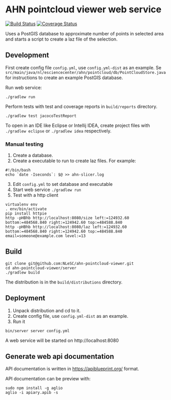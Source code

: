 AHN pointcloud viewer web service
=================================

[![Build Status](https://travis-ci.org/NLeSC/ahn-pointcloud-viewer-ws.svg)](https://travis-ci.org/NLeSC/ahn-pointcloud-viewer-ws)
[![Coverage Status](https://coveralls.io/repos/NLeSC/ahn-pointcloud-viewer-ws/badge.svg?branch=master)](https://coveralls.io/r/NLeSC/ahn-pointcloud-viewer-ws?branch=master)

Uses a PostGIS database to approximate number of points in selected area 
and starts a script to create a laz file of the selection.

Development
-----------


First create config file `config.yml`, use `config.yml-dist` as an example.
Se `src/main/java/nl/esciencecenter/ahn/pointcloud/db/PointCloudStore.java` for instructions to create an example PostGIS database.

Run web service:
````
./gradlew run 
````

Perform tests with test and coverage reports in `build/reports` directory.
````
./gradlew test jacocoTestReport
````

To open in an IDE like Eclipse or Intellij IDEA, create project files with `./gradlew eclipse` or `./gradlew idea` respectively.

### Manual testing

1. Create a database.
2. Create a executable to run to create laz files. For example:

````
#!/bin/bash
echo `date -Iseconds`: $@ >> ahn-slicer.log
````

3. Edit `config.yml` to set database and executable
4. Start web service `./gradlew run`
5. Test with a http client

````
virtualenv env
. env/bin/activate
pip install httpie
http -pHBhb http://localhost:8080/size left:=124932.60 bottom:=484568.840 right:=124942.60 top:=484588.840
http -pHBhb http://localhost:8080/laz left:=124932.60 bottom:=484568.840 right:=124942.60 top:=484588.840 email=someone@example.com level:=13
````

Build
-----

````
git clone git@github.com:NLeSC/ahn-pointcloud-viewer.git
cd ahn-pointcloud-viewer/server
./gradlew build
````

The distribution is in the `build/distributions` directory.

Deployment
----------

1. Unpack distribution and cd to it.
2. Create config file, use `config.yml-dist` as an example.
3. Run it

````
bin/server server config.yml
````

A web service will be started on http://localhost:8080

Generate web api documentation
------------------------------

API documentation is written in https://apiblueprint.org/ format.

API documentation can be preview with:
````
sudo npm install -g aglio
aglio -i apiary.apib -s
````

